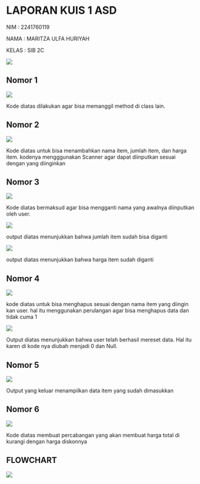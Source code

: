# LAPORAN KUIS 1 ASD
NIM : 2241760119

NAMA : MARITZA ULFA HURIYAH

KELAS : SIB 2C

<img src = "Swafoto.png">

## Nomor 1
<img src = "no1.png">

Kode diatas dilakukan agar bisa memanggil method di class lain. 


## Nomor 2
<img src = "menu1.png">

Kode diatas untuk bisa menambahkan nama item, jumlah item, dan harga item. kodenya mengggunakan Scanner agar dapat diinputkan sesuai dengan yang diinginkan


## Nomor 3
<img src = "menu2.png">

Kode diatas bermaksud agar bisa mengganti nama yang awalnya diinputkan oleh user. 

<img src = "menu3.png">

output diatas menunjukkan bahwa jumlah item sudah bisa diganti

<img src = "menu4.png">

output diatas menunjukkan bahwa harga item sudah diganti


## Nomor 4
<img src = "menu5.png">

kode diatas untuk bisa menghapus sesuai dengan nama item yang diingin kan user. hal itu menggunakan perulangan agar bisa menghapus data dan tidak cuma 1

<img src = "menu6.png">

Output diatas menunjukkan bahwa user telah berhasil mereset data. Hal itu karen di kode nya diubah menjadi 0 dan Null.

## Nomor 5
<img src = "menu7.png">

Output yang keluar menampilkan data item yang sudah dimasukkan

## Nomor 6
<img src = "menu8.png">

Kode diatas membuat percabangan yang akan membuat harga total di kurangi dengan harga diskonnya


## FLOWCHART
<img src = "menu8.png">







